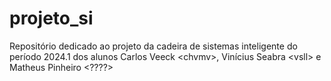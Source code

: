 # projeto_si
Repositório dedicado ao projeto da cadeira de sistemas inteligente do período 2024.1 dos alunos Carlos Veeck &lt;chvmv>, Vinícius Seabra &lt;vsll> e Matheus Pinheiro &lt;????>
